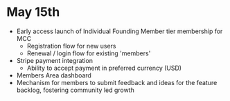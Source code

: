 # May 15th

* Early access launch of Individual Founding Member tier membership for MCC
  * Registration flow for new users
  * Renewal / login flow for existing 'members'
* Stripe payment integration
  * Ability to accept payment in preferred currency (USD)
* Members Area dashboard
* Mechanism for members to submit feedback and ideas for the feature backlog, fostering community led growth
